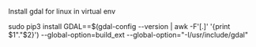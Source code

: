 Install gdal for linux in virtual env

sudo pip3 install GDAL==$(gdal-config --version | awk -F'[.]' '{print $1"."$2}') --global-option=build_ext --global-option="-I/usr/include/gdal"
